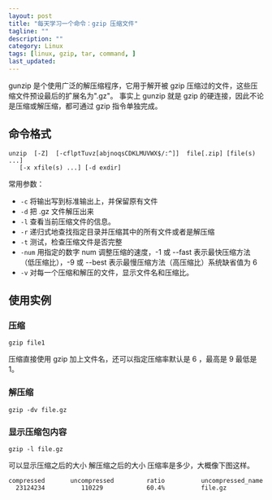 ```yaml
---
layout: post
title: "每天学习一个命令：gzip 压缩文件"
tagline: ""
description: ""
category: Linux
tags: [linux, gzip, tar, command, ]
last_updated:
---
```



gunzip 是个使用广泛的解压缩程序，它用于解开被 gzip 压缩过的文件，这些压缩文件预设最后的扩展名为".gz"。  事实上 gunzip 就是 gzip 的硬连接，因此不论是压缩或解压缩，都可通过 gzip 指令单独完成。

## 命令格式

    unzip  [-Z]  [-cflptTuvz[abjnoqsCDKLMUVWX$/:^]]  file[.zip] [file(s) ...]
       [-x xfile(s) ...] [-d exdir]

常用参数：

- `-c` 将输出写到标准输出上，并保留原有文件
- `-d` 把 .gz 文件解压出来
- `-l` 查看当前压缩文件的信息。
- `-r` 递归式地查找指定目录并压缩其中的所有文件或者是解压缩
- `-t` 测试，检查压缩文件是否完整
- `-num` 用指定的数字 num 调整压缩的速度，-1 或 --fast 表示最快压缩方法（低压缩比），-9 或 --best 表示最慢压缩方法（高压缩比）系统缺省值为 6
- `-v` 对每一个压缩和解压的文件，显示文件名和压缩比。

## 使用实例

### 压缩

    gzip file1

压缩直接使用 gzip 加上文件名，还可以指定压缩率默认是 6 ，最高是 9 最低是 1。

### 解压缩

    gzip -dv file.gz

### 显示压缩包内容

    gzip -l file.gz

可以显示压缩之后的大小 解压缩之后的大小 压缩率是多少，大概像下图这样。

    compressed       uncompressed         ratio          uncompressed_name
      23124234          110229            60.4%          file.gz


